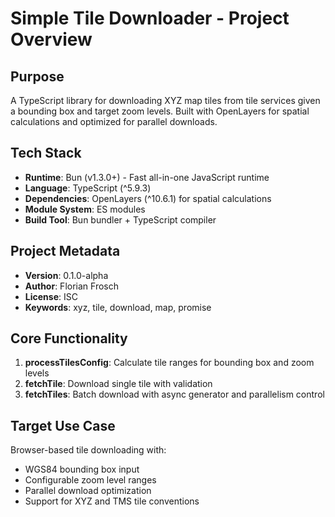 # Simple Tile Downloader - Project Overview

## Purpose
A TypeScript library for downloading XYZ map tiles from tile services given a bounding box and target zoom levels. Built with OpenLayers for spatial calculations and optimized for parallel downloads.

## Tech Stack
- **Runtime**: Bun (v1.3.0+) - Fast all-in-one JavaScript runtime
- **Language**: TypeScript (^5.9.3)
- **Dependencies**: OpenLayers (^10.6.1) for spatial calculations
- **Module System**: ES modules
- **Build Tool**: Bun bundler + TypeScript compiler

## Project Metadata
- **Version**: 0.1.0-alpha
- **Author**: Florian Frosch
- **License**: ISC
- **Keywords**: xyz, tile, download, map, promise

## Core Functionality
1. **processTilesConfig**: Calculate tile ranges for bounding box and zoom levels
2. **fetchTile**: Download single tile with validation
3. **fetchTiles**: Batch download with async generator and parallelism control

## Target Use Case
Browser-based tile downloading with:
- WGS84 bounding box input
- Configurable zoom level ranges
- Parallel download optimization
- Support for XYZ and TMS tile conventions
